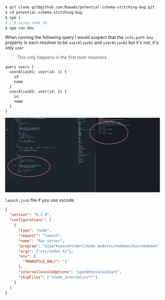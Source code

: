 ```bash
$ git clone git@github.com:Rowadz/potential-schema-stitching-bug.git
$ cd potential-schema-stitching-bug
$ npm i
# I'm using node 18
$ npm run dev
```

When running the following query I would suspect that the `info.path.key` property in each resolver to be `userAlias01` and `userAlias02` but it's not, it's only `user`

> This only happens in the first level resolvers

```gql
query users {
  userAlias01: user(id: 1) {
    id
    name
  }
  userAlias02: user(id: 2) {
    id
    name
  }
}
```

<img src="./logs.png" />

`launch.json` file if you use vscode

```json
{
  "version": "0.2.0",
  "configurations": [
    {
      "type": "node",
      "request": "launch",
      "name": "Run server",
      "program": "${workspaceFolder}/node_modules/nodemon/bin/nodemon",
      "args": ["src/index.ts"],
      "env": {
        "TRANSPILE_ONLY": "1"
      },
      "internalConsoleOptions": "openOnSessionStart",
      "skipFiles": ["<node_internals>/**"]
    }
  ]
}
```
